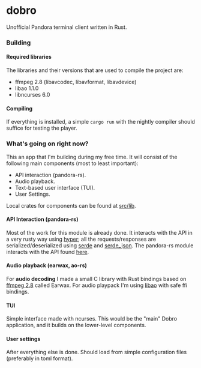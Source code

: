 # dobro
Unofficial Pandora terminal client written in Rust.

### Building

#### Required libraries

The libraries and their versions that are used to compile the project are:

* ffmpeg 2.8 (libavcodec, libavformat, libavdevice)
* libao 1.1.0
* libncurses 6.0

#### Compiling

If everything is installed, a simple `cargo run` with the nightly compiler should suffice for testing the player.

### What's going on right now?

This an app that I'm building during my free time. It will consist of the following main components (most to least important):

- API interaction (pandora-rs).
- Audio playback.
- Text-based user interface (TUI).
- User Settings.

Local crates for components can be found at [src/lib](https://github.com/DanielRS/dobro/tree/master/src/lib).

#### API Interaction (pandora-rs)
Most of the work for this module is already done. It interacts with the API in a very rusty way using [hyper][hyper]; all the requests/responses are serialized/deserialized using [serde][serde] and [serde_json][serde_json]. The pandora-rs module interacts with the API found [here](https://6xq.net/pandora-apidoc/json/).

#### Audio playback (earwax, ao-rs)
For **audio decoding** I made a small C library with Rust bindings based on [ffmpeg 2.8][ffmpeg] called Earwax. For audio playpack I'm using [libao][libao] with safe ffi bindings.

#### TUI
Simple interface made with ncurses. This would be the "main" Dobro application, and it builds on the lower-level components.

#### User settings
After everything else is done. Should load from simple configuration files (preferably in toml format).

[hyper]: https://github.com/hyperium/hyper
[serde]: https://github.com/serde-rs/serde
[serde_json]: https://github.com/serde-rs/json

[ffmpeg]: https://www.ffmpeg.org/
[libao]: https://www.xiph.org/ao/
